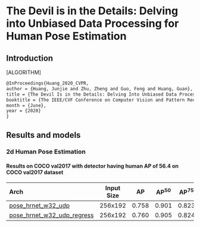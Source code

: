 # The Devil is in the Details: Delving into Unbiased Data Processing for Human Pose Estimation

## Introduction

[ALGORITHM]

```latex
@InProceedings{Huang_2020_CVPR,
author = {Huang, Junjie and Zhu, Zheng and Guo, Feng and Huang, Guan},
title = {The Devil Is in the Details: Delving Into Unbiased Data Processing for Human Pose Estimation},
booktitle = {The IEEE/CVF Conference on Computer Vision and Pattern Recognition (CVPR)},
month = {June},
year = {2020}
}
```

## Results and models

### 2d Human Pose Estimation

#### Results on COCO val2017 with detector having human AP of 56.4 on COCO val2017 dataset

| Arch  | Input Size | AP | AP<sup>50</sup> | AP<sup>75</sup> | AR | AR<sup>50</sup> | ckpt | log |
| :----------------- | :-----------: | :------: | :------: | :------: | :------: | :------: |:------: |:------: |
| [pose_hrnet_w32_udp](/configs/top_down/udp/coco/hrnet_w32_coco_256x192_udp.py)  | 256x192 | 0.758 | 0.901 | 0.823 | 0.808 | 0.940 | [ckpt](https://download.openmmlab.com/mmpose/top_down/udp/hrnet_w32_coco_256x192_udp-b96728a7_20210104.pth) | [log](https://download.openmmlab.com/mmpose/top_down/udp/hrnet_w32_coco_256x192_udp_20210104.log.json) |
| [pose_hrnet_w32_udp_regress](/configs/top_down/udp/coco/hrnet_w32_coco_256x192_udp_regress.py)  | 256x192 | 0.760 | 0.905 | 0.824 | 0.812 | 0.943 | [ckpt](https://download.openmmlab.com/mmpose/top_down/udp/hrnet_w32_coco_256x192_udp_regress-b26ea62f_20210104.pth) | [log](https://download.openmmlab.com/mmpose/top_down/udp/hrnet_w32_coco_256x192_udp_regress_20210104.log.json) |
